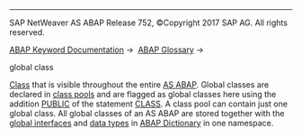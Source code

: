   

* * *

SAP NetWeaver AS ABAP Release 752, ©Copyright 2017 SAP AG. All rights reserved.

[ABAP Keyword Documentation](javascript:call_link\('abenabap.htm'\)) →  [ABAP Glossary](javascript:call_link\('abenabap_glossary.htm'\)) → 

global class

[Class](javascript:call_link\('abenclass_glosry.htm'\) "Glossary Entry") that is visible throughout the entire [AS ABAP](javascript:call_link\('abensap_nw_abap_glosry.htm'\) "Glossary Entry"). Global classes are declared in [class pools](javascript:call_link\('abenclass_pool_glosry.htm'\) "Glossary Entry") and are flagged as global classes here using the addition [PUBLIC](javascript:call_link\('abapclass_options.htm'\)) of the statement [CLASS](javascript:call_link\('abapclass.htm'\)). A class pool can contain just one global class. All global classes of an AS ABAP are stored together with the [global interfaces](javascript:call_link\('abenglobal_interface_glosry.htm'\) "Glossary Entry") and [data types](javascript:call_link\('abendata_type_glosry.htm'\) "Glossary Entry") in [ABAP Dictionary](javascript:call_link\('abenabap_dictionary_glosry.htm'\) "Glossary Entry") in one namespace.